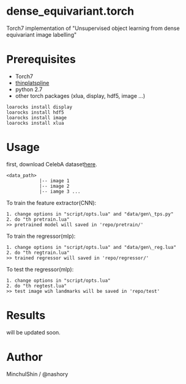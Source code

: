 # dense\_equivariant.torch
Torch7 implementation of "Unsupervised object learning from dense equivariant image labelling"



# Prerequisites
+ Torch7
+ [thinplatspline](https://github.com/olt/thinplatespline)
+ python 2.7
+ other torch packages (xlua, display, hdf5, image ...)

~~~
loarocks install display
loarocks install hdf5
loarocks install image
loarocks install xlua
~~~



# Usage
first, download CelebA dataset[here](https://drive.google.com/drive/folders/0B7EVK8r0v71pWEZsZE9oNnFzTm8).
~~~
<data_path>
			|-- image 1
			|-- image 2
			|-- iamge 3 ...
~~~

To train the feature extractor(CNN):
~~~
1. change options in "script/opts.lua" and "data/gen\_tps.py"
2. do "th pretrain.lua"
>> pretrained model will saved in 'repo/pretrain/'
~~~

To train the regressor(mlp):
~~~
1. change options in "script/opts.lua" and "data/gen\_reg.lua"
2. do "th regtrain.lua"
>> trained regressor will saved in 'repo/regressor/'
~~~

To test the regressor(mlp):
~~~
1. change options in "script/opts.lua"
2. do "th regtest.lua"
>> test image wih landmarks will be saved in 'repo/test'
~~~


# Results
will be updated soon.





# Author
MinchulShin / @nashory

